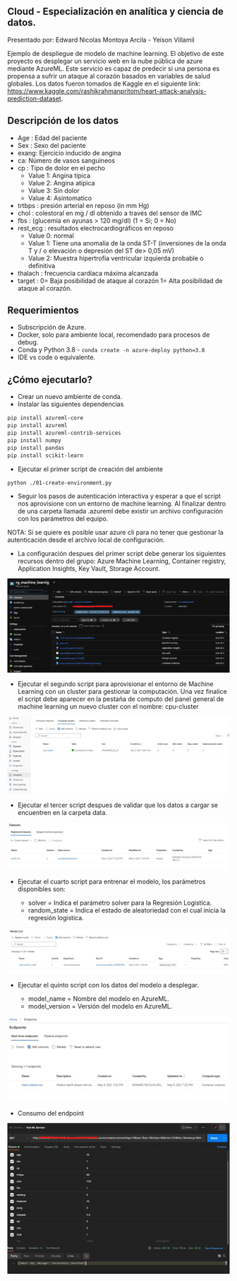 ## Cloud - Especialización en analítica y ciencia de datos.

Presentado por: Edward Nicolas Montoya Arcila - Yeison Villamil

Ejemplo de despliegue de modelo de machine learning. El objetivo de este proyecto es desplegar un servicio web en la nube pública de azure mediante AzureML. Este servicio es capaz de predecir si una persona es propensa a sufrir un ataque al corazón basados en variables de salud globales. Los datos fueron tomados de Kaggle en el siguiente link: https://www.kaggle.com/rashikrahmanpritom/heart-attack-analysis-prediction-dataset.

## Descripción de los datos

- Age : Edad del paciente
- Sex : Sexo del paciente
- exang: Ejercicio inducido de angina
- ca: Número de vasos sanguineos
- cp : Tipo de dolor en el pecho
  - Value 1: Angina tipica
  - Value 2: Angina atipica
  - Value 3: Sin dolor
  - Value 4: Asintomatico
- trtbps : presión arterial en reposo  (in mm Hg)
- chol : colestoral en mg / dl obtenido a través del sensor de IMC
- fbs : (glucemia en ayunas > 120 mg/dl) (1 = Si; 0 = No)
- rest_ecg : resultados electrocardiográficos en reposo
  - Value 0: normal
  - Value 1: Tiene una anomalía de la onda ST-T (inversiones de la onda T y / o elevación o depresión del ST de> 0,05 mV)
  - Value 2: Muestra hipertrofia ventricular izquierda probable o definitiva
- thalach : frecuencia cardíaca máxima alcanzada
- target : 0= Baja posibilidad de ataque al corazón 1= Alta posibilidad de ataque al corazón.



## Requerimientos

- Subscripción de Azure.
- Docker, solo para ambiente local, recomendado para procesos de debug.
- Conda y Python 3.8 - ``` conda create -n azure-deploy python=3.8 ```
- IDE vs code o equivalente.

## ¿Cómo ejecutarlo?

- Crear un nuevo ambiente de conda.
- Instalar las siguientes dependencias

```bash
pip install azureml-core
pip install azureml
pip install azureml-contrib-services
pip install numpy
pip install pandas
pip install scikit-learn
```

- Ejecutar el primer script de creación del ambiente 

```bash
python ./01-create-environment.py
```

- Seguir los pasos de autenticación interactiva y esperar a que el script nos aprovisione con un entorno de machine learning. Al finalizar dentro de una carpeta llamada .azureml debe existir un archivo configuración con los parámetros del equipo.

NOTA: Si se quiere es posible usar azure cli para no tener que gestionar la autenticación desde el archivo local de configuración.

- La configuración despues del primer script debe generar los siguientes recursos dentro del grupo: Azure Machine Learning, Container registry, Application Insights, Key Vault, Storage Account.

![Resource group](images/img1.jpg)

- Ejecutar el segundo script para aprovisionar el entorno de Machine Learning con un cluster para gestionar la computación. Una vez finalice el script debe aparecer en la pestaña de computo del panel general de machine learning un nuevo cluster con el nombre: cpu-cluster

![Compute cloud](images/img2.jpg)

- Ejecutar el tercer script despues de validar que los datos a cargar se encuentren en la carpeta data.

![Datasets](images/img3.jpg)

- Ejecutar el cuarto script para entrenar el modelo, los parámetros disponibles son:

  - solver = Indica el parámetro solver para la Regresión Logistica.
  - random_state = Indica el estado de aleatoriedad con el cual inicia la regresión logistica.

![Datasets](images/img4.jpg)


- Ejecutar el quinto script con los datos del modelo a desplegar.

  - model_name = Nombre del modelo en AzureML.
  - model_version = Versión del modelo en AzureML.

![Datasets](images/img5.jpg)

- Consumo del endpoint

![Datasets](images/img6.jpg)